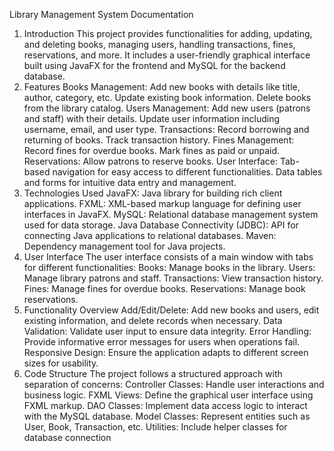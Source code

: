 Library Management System Documentation
1. Introduction
This project provides functionalities for adding, updating, and deleting books, managing users, handling transactions, fines, reservations, and more. It includes a user-friendly graphical interface built using JavaFX for the frontend and MySQL for the backend database.
1. Features
Books Management:
Add new books with details like title, author, category, etc.
Update existing book information.
Delete books from the library catalog.
Users Management:
Add new users (patrons and staff) with their details.
Update user information including username, email, and user type.
Transactions:
Record borrowing and returning of books.
Track transaction history.
Fines Management:
Record fines for overdue books.
Mark fines as paid or unpaid.
Reservations:
Allow patrons to reserve books.
User Interface:
Tab-based navigation for easy access to different functionalities.
Data tables and forms for intuitive data entry and management.
2. Technologies Used
JavaFX: Java library for building rich client applications.
FXML: XML-based markup language for defining user interfaces in JavaFX.
MySQL: Relational database management system used for data storage.
Java Database Connectivity (JDBC): API for connecting Java applications to relational databases.
Maven: Dependency management tool for Java projects.
3. User Interface
The user interface consists of a main window with tabs for different functionalities:
Books: Manage books in the library.
Users: Manage library patrons and staff.
Transactions: View transaction history.
Fines: Manage fines for overdue books.
Reservations: Manage book reservations.
4. Functionality Overview
Add/Edit/Delete: Add new books and users, edit existing information, and delete records when necessary.
Data Validation: Validate user input to ensure data integrity.
Error Handling: Provide informative error messages for users when operations fail.
Responsive Design: Ensure the application adapts to different screen sizes for usability.
5. Code Structure
The project follows a structured approach with separation of concerns:
Controller Classes: Handle user interactions and business logic.
FXML Views: Define the graphical user interface using FXML markup.
DAO Classes: Implement data access logic to interact with the MySQL database.
Model Classes: Represent entities such as User, Book, Transaction, etc.
Utilities: Include helper classes for database connection
